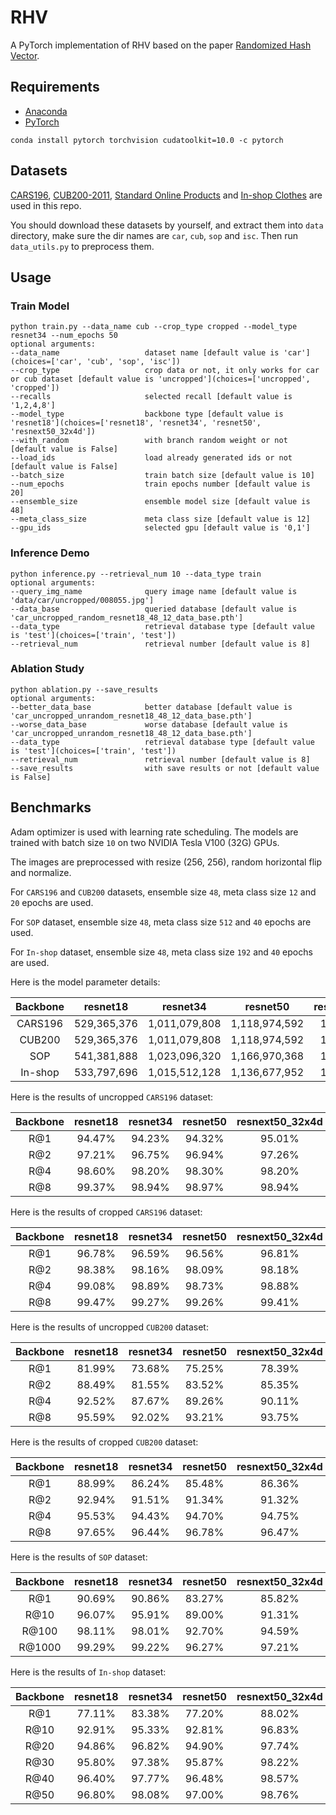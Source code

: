 # RHV
A PyTorch implementation of RHV based on the paper [Randomized Hash Vector]().

## Requirements
- [Anaconda](https://www.anaconda.com/download/)
- [PyTorch](https://pytorch.org)
```
conda install pytorch torchvision cudatoolkit=10.0 -c pytorch
```

## Datasets
[CARS196](http://ai.stanford.edu/~jkrause/cars/car_dataset.html), [CUB200-2011](http://www.vision.caltech.edu/visipedia/CUB-200-2011.html), 
[Standard Online Products](http://cvgl.stanford.edu/projects/lifted_struct/) and 
[In-shop Clothes](http://mmlab.ie.cuhk.edu.hk/projects/DeepFashion/InShopRetrieval.html) are used in this repo.

You should download these datasets by yourself, and extract them into `data` directory, make sure the dir names are 
`car`, `cub`, `sop` and `isc`. Then run `data_utils.py` to preprocess them.

## Usage
### Train Model
```
python train.py --data_name cub --crop_type cropped --model_type resnet34 --num_epochs 50
optional arguments:
--data_name                   dataset name [default value is 'car'](choices=['car', 'cub', 'sop', 'isc'])
--crop_type                   crop data or not, it only works for car or cub dataset [default value is 'uncropped'](choices=['uncropped', 'cropped'])
--recalls                     selected recall [default value is '1,2,4,8']
--model_type                  backbone type [default value is 'resnet18'](choices=['resnet18', 'resnet34', 'resnet50', 'resnext50_32x4d'])
--with_random                 with branch random weight or not [default value is False]
--load_ids                    load already generated ids or not [default value is False]
--batch_size                  train batch size [default value is 10]
--num_epochs                  train epochs number [default value is 20]
--ensemble_size               ensemble model size [default value is 48]
--meta_class_size             meta class size [default value is 12]
--gpu_ids                     selected gpu [default value is '0,1']
```

### Inference Demo
```
python inference.py --retrieval_num 10 --data_type train
optional arguments:
--query_img_name              query image name [default value is 'data/car/uncropped/008055.jpg']
--data_base                   queried database [default value is 'car_uncropped_random_resnet18_48_12_data_base.pth']
--data_type                   retrieval database type [default value is 'test'](choices=['train', 'test'])
--retrieval_num               retrieval number [default value is 8]
```

### Ablation Study
```
python ablation.py --save_results
optional arguments:
--better_data_base            better database [default value is 'car_uncropped_unrandom_resnet18_48_12_data_base.pth']
--worse_data_base             worse database [default value is 'car_uncropped_unrandom_resnet18_48_12_data_base.pth']
--data_type                   retrieval database type [default value is 'test'](choices=['train', 'test'])
--retrieval_num               retrieval number [default value is 8]
--save_results                with save results or not [default value is False]
```

## Benchmarks
Adam optimizer is used with learning rate scheduling. The models are trained with batch size `10` on two 
NVIDIA Tesla V100 (32G) GPUs.

The images are preprocessed with resize (256, 256), random horizontal flip and normalize. 

For `CARS196` and `CUB200` datasets, ensemble size `48`, meta class size `12` and `20` epochs are used. 

For `SOP` dataset, ensemble size `48`, meta class size `512` and `40` epochs are used.

For `In-shop` dataset, ensemble size `48`, meta class size `192` and `40` epochs are used.

Here is the model parameter details:
<table>
  <thead>
    <tr>
      <th>Backbone</th>
      <th>resnet18</th>
      <th>resnet34</th>
      <th>resnet50</th>
      <th>resnext50_32x4d</th>
    </tr>
  </thead>
  <tbody>
    <tr>
      <td align="center">CARS196</td>
      <td align="center">529,365,376</td>
      <td align="center">1,011,079,808</td>
      <td align="center">1,118,974,592</td>
      <td align="center">1,094,093,696</td>
    </tr>
    <tr>
      <td align="center">CUB200</td>
      <td align="center">529,365,376</td>
      <td align="center">1,011,079,808</td>
      <td align="center">1,118,974,592</td>
      <td align="center">1,094,093,696</td>
    </tr>
    <tr>
      <td align="center">SOP</td>
      <td align="center">541,381,888</td>
      <td align="center">1,023,096,320</td>
      <td align="center">1,166,970,368</td>
      <td align="center">1,142,089,472</td>
    </tr>
    <tr>
      <td align="center">In-shop</td>
      <td align="center">533,797,696</td>
      <td align="center">1,015,512,128</td>
      <td align="center">1,136,677,952</td>
      <td align="center">1,111,797,056</td>
    </tr>
  </tbody>
</table>

Here is the results of uncropped `CARS196` dataset:

<table>
  <thead>
    <tr>
      <th>Backbone</th>
      <th>resnet18</th>
      <th>resnet34</th>
      <th>resnet50</th>
      <th>resnext50_32x4d</th>
    </tr>
  </thead>
  <tbody>
    <tr>
      <td align="center">R@1</td>
      <td align="center">94.47%</td>
      <td align="center">94.23%</td>
      <td align="center">94.32%</td>
      <td align="center">95.01%</td>
    </tr>
    <tr>
      <td align="center">R@2</td>
      <td align="center">97.21%</td>
      <td align="center">96.75%</td>
      <td align="center">96.94%</td>
      <td align="center">97.26%</td>
    </tr>
    <tr>
      <td align="center">R@4</td>
      <td align="center">98.60%</td>
      <td align="center">98.20%</td>
      <td align="center">98.30%</td>
      <td align="center">98.20%</td>
    </tr>
    <tr>
      <td align="center">R@8</td>
      <td align="center">99.37%</td>
      <td align="center">98.94%</td>
      <td align="center">98.97%</td>
      <td align="center">98.94%</td>
    </tr>
  </tbody>
</table>

Here is the results of cropped `CARS196` dataset:

<table>
  <thead>
    <tr>
      <th>Backbone</th>
      <th>resnet18</th>
      <th>resnet34</th>
      <th>resnet50</th>
      <th>resnext50_32x4d</th>
    </tr>
  </thead>
  <tbody>
    <tr>
      <td align="center">R@1</td>
      <td align="center">96.78%</td>
      <td align="center">96.59%</td>
      <td align="center">96.56%</td>
      <td align="center">96.81%</td>
    </tr>
    <tr>
      <td align="center">R@2</td>
      <td align="center">98.38%</td>
      <td align="center">98.16%</td>
      <td align="center">98.09%</td>
      <td align="center">98.18%</td>
    </tr>
    </tr>
    <tr>
      <td align="center">R@4</td>
      <td align="center">99.08%</td>
      <td align="center">98.89%</td>
      <td align="center">98.73%</td>
      <td align="center">98.88%</td>
    </tr>
    <tr>
      <td align="center">R@8</td>
      <td align="center">99.47%</td>
      <td align="center">99.27%</td>
      <td align="center">99.26%</td>
      <td align="center">99.41%</td>
  </tbody>
</table>

Here is the results of uncropped `CUB200` dataset:

<table>
  <thead>
    <tr>
      <th>Backbone</th>
      <th>resnet18</th>
      <th>resnet34</th>
      <th>resnet50</th>
      <th>resnext50_32x4d</th>
    </tr>
  </thead>
  <tbody>
    <tr>
      <td align="center">R@1</td>
      <td align="center">81.99%</td>
      <td align="center">73.68%</td>
      <td align="center">75.25%</td>
      <td align="center">78.39%</td>
    </tr>
    <tr>
      <td align="center">R@2</td>
      <td align="center">88.49%</td>
      <td align="center">81.55%</td>
      <td align="center">83.52%</td>
      <td align="center">85.35%</td>
    </tr>
    <tr>
      <td align="center">R@4</td>
      <td align="center">92.52%</td>
      <td align="center">87.67%</td>
      <td align="center">89.26%</td>
      <td align="center">90.11%</td>
    </tr>
    <tr>
      <td align="center">R@8</td>
      <td align="center">95.59%</td>
      <td align="center">92.02%</td>
      <td align="center">93.21%</td>
      <td align="center">93.75%</td>
    </tr>
  </tbody>
</table>

Here is the results of cropped `CUB200` dataset:

<table>
  <thead>
    <tr>
      <th>Backbone</th>
      <th>resnet18</th>
      <th>resnet34</th>
      <th>resnet50</th>
      <th>resnext50_32x4d</th>
    </tr>
  </thead>
  <tbody>
    <tr>
      <td align="center">R@1</td>
      <td align="center">88.99%</td>
      <td align="center">86.24%</td>
      <td align="center">85.48%</td>
      <td align="center">86.36%</td>
    </tr>
    <tr>
      <td align="center">R@2</td>
      <td align="center">92.94%</td>
      <td align="center">91.51%</td>
      <td align="center">91.34%</td>
      <td align="center">91.32%</td>
    </tr>
    <tr>
      <td align="center">R@4</td>
      <td align="center">95.53%</td>
      <td align="center">94.43%</td>
      <td align="center">94.70%</td>
      <td align="center">94.75%</td>
    </tr>
    <tr>
      <td align="center">R@8</td>
      <td align="center">97.65%</td>
      <td align="center">96.44%</td>
      <td align="center">96.78%</td>
      <td align="center">96.47%</td>
    </tr>
  </tbody>
</table>

Here is the results of `SOP` dataset:

<table>
  <thead>
    <tr>
      <th>Backbone</th>
      <th>resnet18</th>
      <th>resnet34</th>
      <th>resnet50</th>
      <th>resnext50_32x4d</th>
    </tr>
  </thead>
  <tbody>
    <tr>
      <td align="center">R@1</td>
      <td align="center">90.69%</td>
      <td align="center">90.86%</td>
      <td align="center">83.27%</td>
      <td align="center">85.82%</td>
    </tr>
    <tr>
      <td align="center">R@10</td>
      <td align="center">96.07%</td>
      <td align="center">95.91%</td>
      <td align="center">89.00%</td>
      <td align="center">91.31%</td>
    </tr>
    <tr>
      <td align="center">R@100</td>
      <td align="center">98.11%</td>
      <td align="center">98.01%</td>
      <td align="center">92.70%</td>
      <td align="center">94.59%</td>
    </tr>
    <tr>
      <td align="center">R@1000</td>
      <td align="center">99.29%</td>
      <td align="center">99.22%</td>
      <td align="center">96.27%</td>
      <td align="center">97.21%</td>
    </tr>
  </tbody>
</table>

Here is the results of `In-shop` dataset:

<table>
  <thead>
    <tr>
      <th>Backbone</th>
      <th>resnet18</th>
      <th>resnet34</th>
      <th>resnet50</th>
      <th>resnext50_32x4d</th>
    </tr>
  </thead>
  <tbody>
    <tr>
      <td align="center">R@1</td>
      <td align="center">77.11%</td>
      <td align="center">83.38%</td>
      <td align="center">77.20%</td>
      <td align="center">88.02%</td>
    </tr>
    <tr>
      <td align="center">R@10</td>
      <td align="center">92.91%</td>
      <td align="center">95.33%</td>
      <td align="center">92.81%</td>
      <td align="center">96.83%</td>
    </tr>
    <tr>
      <td align="center">R@20</td>
      <td align="center">94.86%</td>
      <td align="center">96.82%</td>
      <td align="center">94.90%</td>
      <td align="center">97.74%</td>
    </tr>
    <tr>
      <td align="center">R@30</td>
      <td align="center">95.80%</td>
      <td align="center">97.38%</td>
      <td align="center">95.87%</td>
      <td align="center">98.22%</td>
    </tr>
    <tr>
      <td align="center">R@40</td>
      <td align="center">96.40%</td>
      <td align="center">97.77%</td>
      <td align="center">96.48%</td>
      <td align="center">98.57%</td>
    </tr>
    <tr>
      <td align="center">R@50</td>
      <td align="center">96.80%</td>
      <td align="center">98.08%</td>
      <td align="center">97.00%</td>
      <td align="center">98.76%</td>
    </tr>
  </tbody>
</table>

